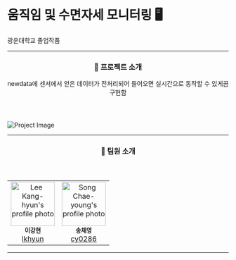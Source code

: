 # 움직임 및 수면자세 모니터링 🖥
광운대학교 졸업작품

---
<header>
    <h3> 🌱 프로젝트 소개 </h3>
    <p>newdata에 센서에서 얻은 데이터가 전처리되어 들어오면 실시간으로 동작할 수 있게끔 구현함</p>
</header>
<img src="https://github.com/user-attachments/assets/5efc1752-a8fe-4973-b87c-792bf622d8a7" alt="Project Image">


---
<header>
    <h3> 🌱 팀원 소개 </h3>
    
</header>
  
<table>
  <tbody>
    <tr>
      <td align="center">
  <img src="https://avatars.githubusercontent.com/u/102892446?v=4" width="100px;" alt="Lee Kang-hyun's profile photo"/><br />
  <sub><b>이강현</b></sub><br />
  <a href="https://github.com/lkhyun">lkhyun</a>
</td>
      <td align="center">
  <img src="https://avatars.githubusercontent.com/u/112750856?v=4" width="100px;" alt="Song Chae-young's profile photo"/><br />
  <sub><b>송채영</b></sub><br />
  <a href="https://github.com/cy0286">cy0286</a>
</td>
    </tr>
  </tbody>
</table>

---
